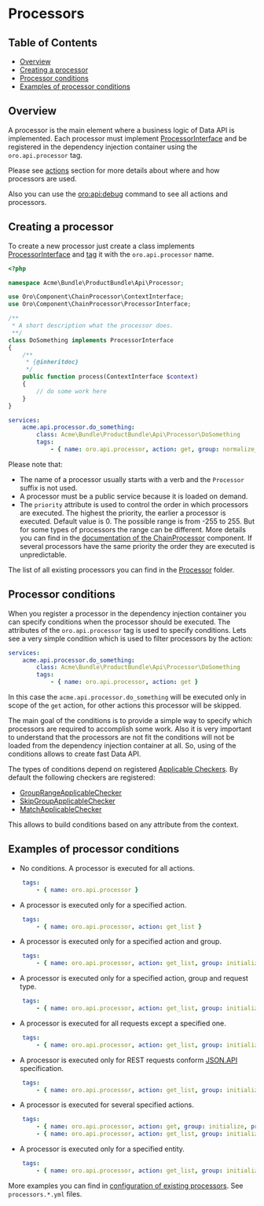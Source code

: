 Processors
==========

Table of Contents
-----------------
 - [Overview](#overview)
 - [Creating a processor](#creating-a-processor)
 - [Processor conditions](#processor-conditions)
 - [Examples of processor conditions](#examples-of-processor-conditions)

Overview
--------

A processor is the main element where a business logic of Data API is implemented. Each processor must implement [ProcessorInterface](../../../../Component/ChainProcessor/ProcessorInterface.php) and be registered in the dependency injection container using the `oro.api.processor` tag.

Please see [actions](./actions.md) section for more details about where and how processors are used.

Also you can use the [oro:api:debug](./debug_commands.md#oroapidebug) command to see all actions and processors.

Creating a processor
--------------------

To create a new processor just create a class implements [ProcessorInterface](../../../../Component/ChainProcessor/ProcessorInterface.php) and [tag](http://symfony.com/doc/current/book/service_container.html#book-service-container-tags) it with the `oro.api.processor` name.

```php
<?php

namespace Acme\Bundle\ProductBundle\Api\Processor;

use Oro\Component\ChainProcessor\ContextInterface;
use Oro\Component\ChainProcessor\ProcessorInterface;

/**
 * A short description what the processor does.
 **/
class DoSomething implements ProcessorInterface
{
    /**
     * {@inheritdoc}
     */
    public function process(ContextInterface $context)
    {
        // do some work here
    }
}
```

```yaml
services:
    acme.api.processor.do_something:
        class: Acme\Bundle\ProductBundle\Api\Processor\DoSomething
        tags:
            - { name: oro.api.processor, action: get, group: normalize_input, priority: 10 }
```

Please note that:

- The name of a processor usually starts with a verb and the `Processor` suffix is not used.
- A processor must be a public service because it is loaded on demand.
- The `priority` attribute is used to control the order in which processors are executed. The highest the priority, the earlier a processor is executed. Default value is 0. The possible range is from -255 to 255. But for some types of processors the range can be different. More details you can find in the [documentation of the ChainProcessor](../../../../Component/ChainProcessor/README.md#types-of-processors) component. If several processors have the same priority the order they are executed is unpredictable.

The list of all existing processors you can find in the [Processor](../../Processor) folder.

Processor conditions
--------------------

When you register a processor in the dependency injection container you can specify conditions when the processor should be executed. The attributes of the `oro.api.processor` tag is used to specify conditions. Lets see a very simple condition which is used to filter processors by the action:

```yaml
services:
    acme.api.processor.do_something:
        class: Acme\Bundle\ProductBundle\Api\Processor\DoSomething
        tags:
            - { name: oro.api.processor, action: get }
```

In this case the `acme.api.processor.do_something` will be executed only in scope of the `get` action, for other actions this processor will be skipped.

The main goal of the conditions is to provide a simple way to specify which processors are required to accomplish some work. Also it is very important to understand that the processors are not fit the conditions will not be loaded from the dependency injection container at all. So, using of the conditions allows to create fast Data API.

The types of conditions depend on registered [Applicable Checkers](../../../../Component/ChainProcessor/README.md#applicable-checkers). By default the following checkers are registered:

- [GroupRangeApplicableChecker](../../../../Component/ChainProcessor/GroupRangeApplicableChecker.php)
- [SkipGroupApplicableChecker](../../../../Component/ChainProcessor/SkipGroupApplicableChecker.php)
- [MatchApplicableChecker](../../../../Component/ChainProcessor/MatchApplicableChecker.php)

This allows to build conditions based on any attribute from the context.

Examples of processor conditions
--------------------------------

- No conditions. A processor is executed for all actions.

```yaml
    tags:
        - { name: oro.api.processor }
```

- A processor is executed only for a specified action.

```yaml
    tags:
        - { name: oro.api.processor, action: get_list }
```

- A processor is executed only for a specified action and group.

```yaml
    tags:
        - { name: oro.api.processor, action: get_list, group: initialize }
```

- A processor is executed only for a specified action, group and request type.

```yaml
    tags:
        - { name: oro.api.processor, action: get_list, group: initialize, requestType: json_api }
```

-  A processor is executed for all requests except a specified one.

```yaml
    tags:
        - { name: oro.api.processor, action: get_list, group: initialize, requestType: !json_api }
```

-  A processor is executed only for REST requests conform [JSON.API](http://jsonapi.org/) specification.

```yaml
    tags:
        - { name: oro.api.processor, action: get_list, group: initialize, requestType: rest&json_api }
```

- A processor is executed for several specified actions.

```yaml
    tags:
        - { name: oro.api.processor, action: get, group: initialize, priority: 10 }
        - { name: oro.api.processor, action: get_list, group: initialize, priority: 5 }
```

- A processor is executed only for a specified entity.

```yaml
    tags:
        - { name: oro.api.processor, action: get_list, group: initialize, class: "Oro\Bundle\UserBundle\Entity\User" }
```

More examples you can find in [configuration of existing processors](../config). See `processors.*.yml` files.
